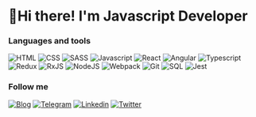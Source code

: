 # 👋Hi there! I'm Javascript Developer

### Languages and tools

![HTML](https://img.shields.io/badge/HTML-eb702f) ![CSS](https://img.shields.io/badge/CSS-254bdd) ![SASS](https://img.shields.io/badge/SASS-c76494) ![Javascript](https://img.shields.io/badge/Javascript-efd81d) ![React](https://img.shields.io/badge/React-61dafb) ![Angular](https://img.shields.io/badge/Angular-red) ![Typescript](https://img.shields.io/badge/Typescript-3178c6) ![Redux](https://img.shields.io/badge/Redux-764abc) ![RxJS](https://img.shields.io/badge/RxJS-dc0090) ![NodeJS](https://img.shields.io/badge/NodeJS-8cc84b) ![Webpack](https://img.shields.io/badge/Webpack-8ed6fb) ![Git](https://img.shields.io/badge/Git-f05030) ![SQL](https://img.shields.io/badge/SQL-ffb200) ![Jest](https://img.shields.io/badge/Jest-99425b)

### Follow me

[![Blog](https://img.shields.io/badge/Blog-b8b8b8)](https://teletype.in/@grchff) [![Telegram](https://img.shields.io/badge/Telegram-259bd8)](https://t.me/grchff) [![Linkedin](https://img.shields.io/badge/Linkedin-2764ac)](https://www.linkedin.com/in/grchff/) [![Twitter](https://img.shields.io/badge/Twitter-1da1f2)](https://twitter.com/grchffdev)

